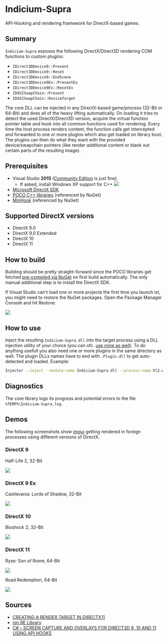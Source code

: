 # Indicium-Supra

API-Hooking and rendering framework for DirectX-based games.

## Summary
`Indicium-Supra` exposes the following DirectX/Direct3D rendering COM functions to custom plugins:
 * `IDirect3DDevice9::Present`
 * `IDirect3DDevice9::Reset`
 * `IDirect3DDevice9::EndScene`
 * `IDirect3DDevice9Ex::PresentEx`
 * `IDirect3DDevice9Ex::ResetEx`
 * `IDXGISwapChain::Present`
 * `IDXGISwapChain::ResizeTarget`

The core DLL can be injected in any DirectX-based game/process (32-Bit or 64-Bit) and does all of the heavy lifting automatically. On loading it tries to detect the used DirectX/Direct3D version, acquire the virtual function pointer table and hook into all common functions used for rendering. Every time the host process renders content, the function calls get intercepted and forwarded to one or more plugins which also get loaded on library boot. The plugins can then do what they want with the provided device/swapchain pointers (like render additional content or blank out certain parts of the resulting image).

## Prerequisites
 * Visual Studio **2015** ([Community Edition](https://go.microsoft.com/fwlink/p/?LinkId=534599) is just fine)
   * If asked, install Windows XP support for C++
   ![](https://lh3.googleusercontent.com/-jPbvojP6oeA/WYySR-CS9XI/AAAAAAAAALE/4dpA1-48OdA9EXHrWK7kCbEW_0vOY13VQCHMYCw/s0/devenv_2017-08-10_19-05-09.png)
 * [Microsoft DirectX SDK](https://www.microsoft.com/en-us/download/details.aspx?id=6812)
 * [POCO C++ libraries](https://pocoproject.org/) (referenced by NuGet)
 * [MinHook](https://github.com/TsudaKageyu/minhook) (referenced by NuGet)
 
## Supported DirectX versions
 * DirectX 9.0
 * DirectX 9.0 Extended
 * DirectX 10
 * DirectX 11

## How to build
Building should be pretty straight-forward since the POCO libraries get fetched [pre-compiled via NuGet](https://www.nuget.org/packages/poco-basic-windows-v140/) on first build automatically. The only manual additional step is to install the DirectX SDK.

If Visual Studio can't load one or more projects the first time you launch ist, you might need to restore the NuGet packages. Open the Package Manager Console and hit Restore:

![](https://lh3.googleusercontent.com/-K6g4v1RNMQo/WYyUwkquvZI/AAAAAAAAALQ/G_njXRtZQmwZUmo210vcLN_3pJphOuNigCHMYCw/s0/devenv_2017-08-10_19-15-45.png)

## How to use
Inject the resulting `Indicium-Supra.dll` into the target process using a DLL injection utility of your choice (you can ofc. [use mine as well](https://github.com/nefarius/Injector)). To do anything usefull you also need one or more plugins in the same directory as well. The plugin DLLs names have to end with `.Plugin.dll` to get auto-detected and loaded. Example:

```Bash
Injector --inject --module-name Indicium-Supra.dll --process-name hl2.exe
```

## Diagnostics
The core library logs its progress and potential errors to the file `%TEMP%\Indicium-Supra.log`.

## Demos
The following screenshots show [imgui](https://github.com/ocornut/imgui) getting rendered in foreign processes using different versions of DirectX.
### DirectX 9
Half-Life 2, 32-Bit

![](https://lh3.googleusercontent.com/-Xxo-6C13lLQ/WYtg-8solMI/AAAAAAAAAKI/DpJAtgbemjUosoeGgVu4nTh4dMW52rweACHMYCw/s0/hl2_2017-08-09_21-22-31.png)

### DirectX 9 Ex
Castlevania: Lords of Shadow, 32-Bit

![](https://lh3.googleusercontent.com/-lzrH1cvY-io/WYtiMBHjoOI/AAAAAAAAAKU/sghbja-iE4ML7hCJPJ_7NomW5UxlDvREwCHMYCw/s0/CastlevaniaLoSUE_2017-08-09_21-27-44.jpg)

### DirectX 10
Bioshock 2, 32-Bit

![](https://lh3.googleusercontent.com/-oWNHhCbWBLo/WYxWJ0l6qqI/AAAAAAAAAK0/2yTiRcSeH-I-6YUmsGfPimBSti4VobfQgCHMYCw/s0/Bioshock2_2017-08-10_14-48-38.png)

### DirectX 11
Ryse: Son of Rome, 64-Bit

![](https://lh3.googleusercontent.com/-A1Yj4RE07C4/WYtnLFgGg3I/AAAAAAAAAKk/ZMEfZNAQ670XR4vtRtO0Yy3vN2EXwXKygCHMYCw/s0/Ryse_2017-08-09_21-48-57.png)

Road Redemption, 64-Bit

![](https://lh3.googleusercontent.com/-v2Ao0kCoTvg/WZGSQeniK8I/AAAAAAAAAN0/TXpCVv8pLFoGsuKlwnBRufFuG_ZXaZmRACHMYCw/s0/RoadRedemptionEarlyAccess_2017-08-14_14-06-21.png)

## Sources
 * [CREATING A RENDER TARGET IN DIRECTX11](http://www.hlsl.co.uk/blog/2014/11/19/creating-a-render-target-in-directx11)
 * [ion RE Library](https://github.com/scen/ionlib)
 * [C# – SCREEN CAPTURE AND OVERLAYS FOR DIRECT3D 9, 10 AND 11 USING API HOOKS](http://spazzarama.com/2011/03/14/c-screen-capture-and-overlays-for-direct3d-9-10-and-11-using-api-hooks/)
